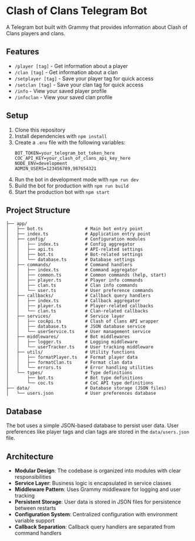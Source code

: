 # Clash of Clans Telegram Bot

A Telegram bot built with Grammy that provides information about Clash of Clans players and clans.

## Features

- `/player [tag]` - Get information about a player
- `/clan [tag]` - Get information about a clan
- `/setplayer [tag]` - Save your player tag for quick access
- `/setclan [tag]` - Save your clan tag for quick access
- `/info` - View your saved player profile
- `/infoclan` - View your saved clan profile

## Setup

1. Clone this repository
2. Install dependencies with `npm install`
3. Create a `.env` file with the following variables:
   ```
   BOT_TOKEN=your_telegram_bot_token_here
   COC_API_KEY=your_clash_of_clans_api_key_here
   NODE_ENV=development
   ADMIN_USERS=123456789,987654321
   ```
4. Run the bot in development mode with `npm run dev`
5. Build the bot for production with `npm run build`
6. Start the production bot with `npm start`

## Project Structure

```
├── app/
│   ├── bot.ts                # Main bot entry point
│   ├── index.ts              # Application entry point
│   ├── config/               # Configuration modules
│   │   ├── index.ts          # Config aggregator
│   │   ├── api.ts            # API-related settings
│   │   ├── bot.ts            # Bot-related settings
│   │   └── database.ts       # Database settings
│   ├── commands/             # Command handlers
│   │   ├── index.ts          # Command aggregator
│   │   ├── common.ts         # Common commands (help, start)
│   │   ├── player.ts         # Player info commands
│   │   ├── clan.ts           # Clan info commands
│   │   └── user.ts           # User preference commands
│   ├── callbacks/            # Callback query handlers
│   │   ├── index.ts          # Callback aggregator
│   │   ├── player.ts         # Player-related callbacks
│   │   └── clan.ts           # Clan-related callbacks
│   ├── services/             # Service layer
│   │   ├── cocApi.ts         # Clash of Clans API wrapper
│   │   ├── database.ts       # JSON database service
│   │   └── userService.ts    # User management service
│   ├── middlewares/          # Bot middlewares
│   │   ├── logger.ts         # Logging middleware
│   │   └── userTracker.ts    # User tracking middleware
│   ├── utils/                # Utility functions
│   │   ├── formatPlayer.ts   # Format player data
│   │   ├── formatClan.ts     # Format clan data
│   │   └── errors.ts         # Error handling utilities
│   └── types/                # Type definitions
│       ├── bot.ts            # Bot type definitions
│       └── coc.ts            # CoC API type definitions
├── data/                     # Database storage (JSON files)
│   └── users.json            # User preferences database
```

## Database

The bot uses a simple JSON-based database to persist user data. User preferences like player tags and clan tags are stored in the `data/users.json` file.

## Architecture

- **Modular Design**: The codebase is organized into modules with clear responsibilities
- **Service Layer**: Business logic is encapsulated in service classes
- **Middleware Pattern**: Uses Grammy middleware for logging and user tracking
- **Persistent Storage**: User data is stored in JSON files for persistence between restarts
- **Configuration System**: Centralized configuration with environment variable support
- **Callback Separation**: Callback query handlers are separated from command handlers 
